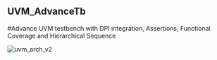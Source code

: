 ## UVM_AdvanceTb
#Advance UVM testbench with DPI integration, Assertions, Functional Coverage and Hierarchical Sequence

![uvm_arch_v2](https://user-images.githubusercontent.com/13079690/69000332-b9e58000-089b-11ea-8f1e-323dc407b2ca.png)
